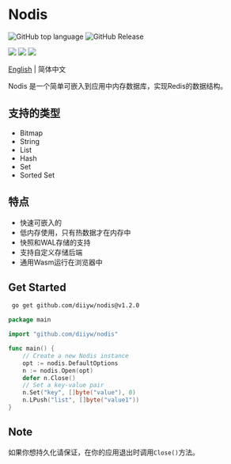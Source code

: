 # Nodis
![GitHub top language](https://img.shields.io/github/languages/top/diiyw/nodis) ![GitHub Release](https://img.shields.io/github/v/release/diiyw/nodis)
<div class="column" align="left">
  <a href="https://godoc.org/github.com/diiyw/nodis"><img src="https://godoc.org/github.com/diiyw/nodis?status.svg" /></a>
  <a href="https://goreportcard.com/report/github.com/diiyw/nodis"><img src="https://goreportcard.com/badge/github.com/diiyw/nodis" /></a>
  <a href="https://codecov.io/gh/diiyw/nodis"><img src="https://codecov.io/gh/diiyw/nodis/branch/master/graph/badge.svg?token=CupujOXpbe"/></a>
</div>


[English](https://github.com/diiyw/nodis/blob/main/README.md) | 简体中文

Nodis 是一个简单可嵌入到应用中内存数据库，实现Redis的数据结构。

## 支持的类型

- Bitmap
- String
- List
- Hash
- Set
- Sorted Set

## 特点

- 快速可嵌入的
- 低内存使用，只有热数据才在内存中
- 快照和WAL存储的支持
- 支持自定义存储后端
- 通用Wasm运行在浏览器中

## Get Started

```bash
 go get github.com/diiyw/nodis@v1.2.0
```
```go
package main

import "github.com/diiyw/nodis"

func main() {
	// Create a new Nodis instance
	opt := nodis.DefaultOptions
	n := nodis.Open(opt)
	defer n.Close()
	// Set a key-value pair
	n.Set("key", []byte("value"), 0)
	n.LPush("list", []byte("value1"))
}

```

## Note

如果你想持久化请保证，在你的应用退出时调用`Close()`方法。

